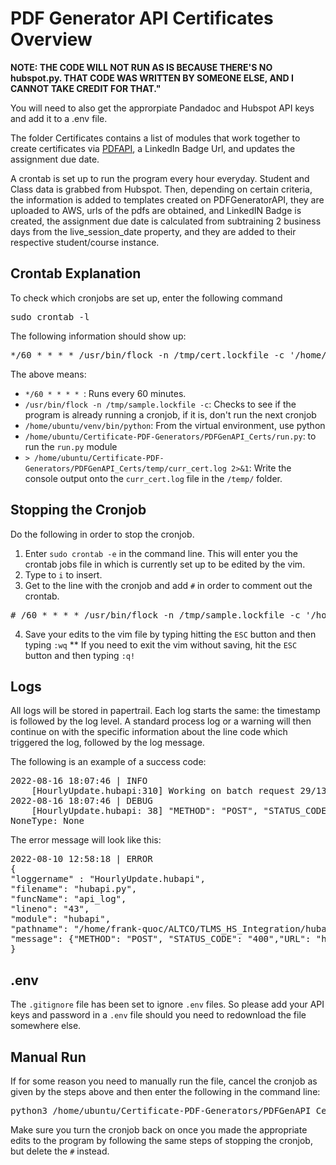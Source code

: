 # PDF Generator API Certificates Overview

**NOTE: THE CODE WILL NOT RUN AS IS BECAUSE THERE'S NO hubspot.py. THAT CODE WAS WRITTEN BY SOMEONE ELSE, AND I CANNOT TAKE CREDIT FOR THAT."**

You will need to also get the approrpiate Pandadoc and Hubspot API keys and add it to a .env file.

The folder Certificates contains a list of modules that work together to create certificates via [PDFAPI](https://pdfgeneratorapi.com/), a LinkedIn Badge Url, and updates the assignment due date.

A crontab is set up to run the program every hour everyday. Student and Class data is grabbed from Hubspot. Then, depending on certain criteria, the information is added to templates created on PDFGeneratorAPI, they are uploaded to AWS, urls of the pdfs are obtained, and LinkedIN Badge is created, the assignment due date is calculated from subtraining 2 business days from the live_session_date property, and they are added to their respective student/course instance.

## Crontab Explanation

To check which cronjobs are set up, enter the following command <br />
<pre>
sudo crontab -l 
</pre>

The following information should show up:
<pre>
*/60 * * * * /usr/bin/flock -n /tmp/cert.lockfile -c '/home/ubuntu/venv/bin/python /home/ubuntu/Certificate-PDF-Generators/PDFGenAPI_Certs/run.py > /home/ubuntu/ALTCO/Certificates/temp/curr_cert.log 2>&1'
</pre>
The above means:
  *  ```*/60 * * * * ```: Runs every 60 minutes.
  *  ```/usr/bin/flock -n /tmp/sample.lockfile -c```: Checks to see if the program is already running a cronjob, if it is, don't run the next cronjob
  *  ```/home/ubuntu/venv/bin/python```: From the virtual environment, use python
  *  ```/home/ubuntu/Certificate-PDF-Generators/PDFGenAPI_Certs/run.py```: to run the ```run.py``` module
  *  ```> /home/ubuntu/Certificate-PDF-Generators/PDFGenAPI_Certs/temp/curr_cert.log 2>&1```: Write the console output onto the ```curr_cert.log``` file in the ```/temp/``` folder.

## Stopping the Cronjob
Do the following in order to stop the cronjob.
1. Enter ```sudo crontab -e``` in the command line. This will enter you the crontab jobs file in which is currently set up to be edited by the vim.
2. Type to ```i``` to insert.
3. Get to the line with the cronjob and add ```#``` in order to comment out the crontab.
<pre>
# /60 * * * * /usr/bin/flock -n /tmp/sample.lockfile -c '/home/ubuntu/venv/bin/python /home/ubuntu/Certificate-PDF-Generators/PDFGenAPI_Certs/run.py > /home/ubuntu/Certificate-PDF-Generators/PDFGenAPI_Certs/temp/curr_integration.log 2>&1'
</pre>
4. Save your edits to the vim file by typing hitting the ```ESC``` button and then typing ```:wq```
** If you need to exit the vim without saving, hit the ```ESC``` button and then typing ```:q!```

## Logs 
All logs will be stored in papertrail. Each log starts the same: the timestamp is followed by the log level. A standard process log or a warning will then continue 
on with the specific information about the line code which triggered the log, followed by the log message. 

The following is an example of a success code:
<pre>
2022-08-16 18:07:46 | INFO
    [HourlyUpdate.hubapi:310] Working on batch request 29/135...
2022-08-16 18:07:46 | DEBUG
    [HourlyUpdate.hubapi: 38] "METHOD": "POST", "STATUS_CODE": "201","URL": "https://api.hubapi.com/crm/v3/associations/courses/2-7353817/batch/create"
NoneType: None
</pre>
The error message will look like this: 
<pre>
2022-08-10 12:58:18 | ERROR
{
"loggername" : "HourlyUpdate.hubapi",
"filename": "hubapi.py",
"funcName": "api_log",
"lineno": "43",
"module": "hubapi",
"pathname": "/home/frank-quoc/ALTCO/TLMS_HS_Integration/hubapi.py,"
"message": {"METHOD": "POST", "STATUS_CODE": "400","URL": "https://api.hubapi.com/crm/v3/objects/contacts","FAIL RESPONSE": "{"status":"error","message":"Property values were not valid: [{\"isValid\":false,\"message\":\"Email address example.lcom is invalid\",\"error\":\"INVALID_EMAIL\",\"name\":\"email\"}]","correlationId":"c8617a85-58a6-4a95-b619-e7d3594c170c","category":"VALIDATION_ERROR"}","PAYLOAD": {'properties': {'talentlms_user_id': 935, 'firstname': 'Example', 'lastname': 'Example', 'login': 'example.lcom ', 'email': 'example.lcom ', 'most_recent_linkedin_badge': None}}}
}
</pre>

## .env
The ```.gitignore``` file has been set to ignore ```.env``` files. So please add your API keys and password in a ```.env``` file should you need to redownload the file 
somewhere else.

## Manual Run
If for some reason you need to manually run the file, cancel the cronjob as given by the steps above and then enter the following in the command line:
<pre>
python3 /home/ubuntu/Certificate-PDF-Generators/PDFGenAPI_Certs/run.py
</pre>

Make sure you turn the cronjob back on once you made the appropriate edits to the program by following the same steps of stopping the cronjob, but delete the ```#```
instead.
